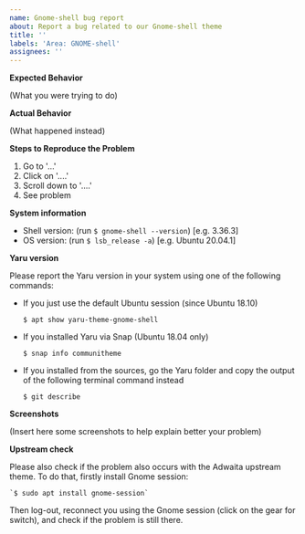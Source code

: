 ```yaml
---
name: Gnome-shell bug report
about: Report a bug related to our Gnome-shell theme
title: ''
labels: 'Area: GNOME-shell'
assignees: ''
---
```


<!--
Thank you for contributing to Yaru, the Ubuntu's default theme made by the Community.
If you found a bug please consider to fill below information, this will help us to understand the problem and we don't bother you with other questions :)

(NOTE: you can remove all the text inside comment quotes)
-->

<!--===================
     World 1 - Stage 1
    ===================-->

<!-- Thank you for taking the time of write this bug report, these are the minimum info we need: -->

**Expected Behavior**

(What you were trying to do)

**Actual Behavior**

(What happened instead)

**Steps to Reproduce the Problem**

1. Go to '...'
2. Click on '....'
3. Scroll down to '....'
4. See problem

**System information**

- Shell version: (run `$ gnome-shell --version`) [e.g. 3.36.3]
- OS version: (run `$ lsb_release -a`) [e.g. Ubuntu 20.04.1]

**Yaru version**

Please report the Yaru version in your system using one of the following commands:

* If you just use the default Ubuntu session (since Ubuntu 18.10)

    `$ apt show yaru-theme-gnome-shell`

* If you installed Yaru via Snap (Ubuntu 18.04 only)

    `$ snap info communitheme`

* If you installed from the sources, go the Yaru folder and copy the output of the following terminal command instead

    `$ git describe`

<!--===================
     World 1 - Stage 2
    ===================-->

<!-- Do you really want to help us? Please also do these additional things: -->

**Screenshots**

(Insert here some screenshots to help explain better your problem)

**Upstream check**

Please also check if the problem also occurs with the Adwaita upstream theme. To do that, firstly install Gnome session:

    `$ sudo apt install gnome-session`

Then log-out, reconnect you using the Gnome session (click on the gear for switch), and check if the problem is still there.

<!--==================================
     World 1 - 🔥 🏰 Boss stage 🏰 🔥
    ==================================-->

<!--
Do you know how to fix that problem? Maybe could you create a PR!
To begin this quest, please firstly have a look to the Contributing doc file: https://github.com/ubuntu/yaru/blob/master/CONTRIBUTING.md
-->

<!-- Thanks a lot! -->

